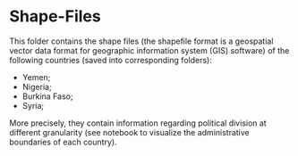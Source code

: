 # Shape-Files

This folder contains the shape files (the shapefile format is a geospatial vector data format for geographic information system (GIS) software) of the following countries (saved into corresponding folders):

- Yemen;
- Nigeria;
- Burkina Faso;
- Syria;

More precisely, they contain information regarding political division at different granularity (see notebook to visualize the administrative boundaries of each country).

